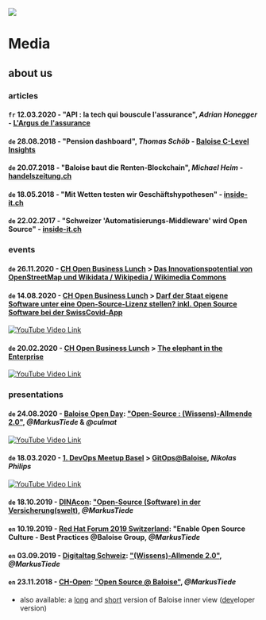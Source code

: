 ![](https://upload.wikimedia.org/wikipedia/commons/thumb/5/5d/Icon_DINA_Schwerpunkte_Parldigi_06_Open_Internet_Farbig.svg/200px-Icon_DINA_Schwerpunkte_Parldigi_06_Open_Internet_Farbig.svg.png)

# Media

## about us

### articles

#### `fr` 12.03.2020 - "API : la tech qui bouscule l'assurance", _Adrian Honegger_ - [L'Argus de l'assurance](https://www.argusdelassurance.com/tech/api-la-tech-qui-bouscule-l-assurance.161681)

#### `de` 28.08.2018 - "Pension dashboard", _Thomas Schöb_ - [Baloise C-Level Insights](https://www.baloise.com/en/home/news-stories/news/stories-and-background-reports/2018/c-level-insights-pension-dashboard.html)

#### `de` 20.07.2018 - "Baloise baut die Renten-Blockchain", _Michael Heim_ - [handelszeitung.ch](https://www.handelszeitung.ch/unternehmen/baloise-baut-die-renten-blockchain)

#### `de` 18.05.2018 - "Mit Wetten testen wir Geschäftshypothesen" - [inside-it.ch](https://www.inside-it.ch/articles/51129)

#### `de` 22.02.2017 - "Schweizer 'Automatisierungs-Middleware' wird Open Source" - [inside-it.ch](https://www.inside-it.ch/articles/46717)

### events

#### `de` 26.11.2020 - [CH Open Business Lunch](https://gitpitch.com/baloise/open-source/master?p=docs/slides/ch-open-obl-2020-11) > [Das Innovationspotential von OpenStreetMap und Wikidata / Wikipedia / Wikimedia Commons](https://www.ch-open.ch/ch-open-business-events/ch-open-business-lunch/das-innovationspotential-von-openstreetmap-und-wikidata-wikipedia-wikimedia-commons/)

#### `de` 14.08.2020 - [CH Open Business Lunch](https://gitpitch.com/baloise/open-source/master?p=docs/slides/ch-open-obl-2020-08) > [Darf der Staat eigene Software unter eine Open-Source-Lizenz stellen? inkl. Open Source Software bei der SwissCovid-App](https://www.ch-open.ch/ch-open-business-events/ch-open-business-lunch/darf-der-staat-eigene-software-unter-eine-open-source-lizenz-stellen/)

[![YouTube Video Link](https://img.youtube.com/vi/7kEUn5g28Xw/0.jpg)](https://www.youtube.com/watch?v=7kEUn5g28Xw)

#### `de` 20.02.2020 - [CH Open Business Lunch](https://gitpitch.com/baloise/open-source/master?p=docs/slides/ch-open-obl-2020-02) > [The elephant in the Enterprise](https://www.ch-open.ch/ch-open-business-events/ch-open-business-lunch/archiv-obl-2020/)

[![YouTube Video Link](https://img.youtube.com/vi/598LJQvPFIA/0.jpg)](https://www.youtube.com/watch?v=598LJQvPFIA)

### presentations

#### `de` 24.08.2020 - [Baloise Open Day](https://www.openfriday.org): ["Open-Source : (Wissens)-Allmende 2.0"](https://gitpitch.com/baloise/open-source/master?p=docs/slides/baloise-open-day), _@MarkusTiede_ & _@culmat_

[![YouTube Video Link](https://img.youtube.com/vi/DHLPCMKK38I/0.jpg)](https://www.youtube.com/watch?v=DHLPCMKK38I)

#### `de` 18.03.2020 - [1. DevOps Meetup Basel](https://www.meetup.com/de-DE/DevOps-Basel/events/268108849/) > [GitOps@Baloise](https://www.slideshare.net/mobile/NikolasPhilips/gitopsbaloise-using-argo-cd-gitops-cli-helm-and-tekton?qid=eafdbba7-0fe4-41e7-98f2-07ee06dea7e9), _Nikolas Philips_

[![YouTube Video Link](https://img.youtube.com/vi/ri5izFM-wpo/0.jpg)](https://www.youtube.com/watch?v=ri5izFM-wpo)

#### `de` 18.10.2019 - [DINAcon](https://dinacon.ch/sessions/2019/open-source-software-in-der-versicherungswelt/): ["Open-Source (Software) in der Versicherung(swelt)](https://gitpitch.com/baloise/open-source/master?p=docs/slides/intro-short-extern), _@MarkusTiede_ 

#### `en` 10.19.2019 - [Red Hat Forum 2019 Switzerland](https://events.redhat.com/profile/form/index.cfm?PKformID=0x59699abcd): "Enable Open Source Culture - Best Practices @Baloise Group, _@MarkusTiede_

#### `en` 03.09.2019 - [Digitaltag Schweiz](https://www.digitaltag.swiss): ["(Wissens)-Allmende 2.0"](https://gitpitch.com/baloise/open-source/master?p=docs/slides/intro-commons), _@MarkusTiede_ 

#### `en` 23.11.2018 - [CH-Open](https://www.ch-open.ch): ["Open Source @ Baloise"](https://gitpitch.com/baloise/open-source/master?p=docs/slides/intro-short-extern), _@MarkusTiede_ 
 - also available: a [long](https://gitpitch.com/baloise/open-source/master?p=docs/slides/intro) and [short](https://gitpitch.com/baloise/open-source/master?p=docs/slides/intro-short-intern) version of Baloise inner view ([dev](https://gitpitch.com/baloise/open-source/master?p=docs/slides/intro-dev)eloper version)

